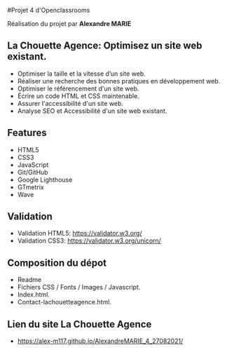 #Projet 4 d'Openclassrooms

Réalisation du projet par **Alexandre MARIE**

## La Chouette Agence: Optimisez un site web existant.

- Optimiser la taille et la vitesse d’un site web.
- Réaliser une recherche des bonnes pratiques en développement web.
- Optimiser le référencement d'un site web.
- Écrire un code HTML et CSS maintenable.
- Assurer l'accessibilité d'un site web.
- Analyse SEO et Accessibilité d'un site web existant.

## Features

- HTML5
- CSS3
- JavaScript
- Git/GitHub
- Google Lighthouse
- GTmetrix
- Wave

## Validation

- Validation HTML5: https://validator.w3.org/
- Validation CSS3: https://validator.w3.org/unicorn/

## Composition du dépot

- Readme
- Fichiers CSS / Fonts / Images / Javascript.
- Index.html.
- Contact-lachouetteagence.html.

## Lien du site La Chouette Agence

- https://alex-m117.github.io/AlexandreMARIE_4_27082021/